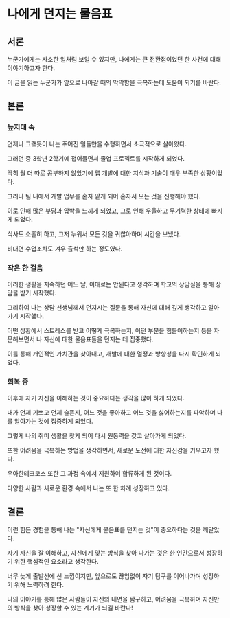 # 나에게 던지는 물음표

## 서론
누군가에게는 사소한 일처럼 보일 수 있지만, 나에게는 큰 전환점이었던 한 사건에 대해 이야기하고자 한다. 

이 글을 읽는 누군가가 앞으로 나아갈 때의 막막함을 극복하는데 도움이 되기를 바란다.


## 본론
### 늪지대 속
언제나 그랬듯이 나는 주어진 일들만을 수행하면서 소극적으로 살아왔다.

그러던 중 3학년 2학기에 접어들면서 졸업 프로젝트를 시작하게 되었다. 

딱히 뭘 더 따로 공부하지 않았기에 앱 개발에 대한 지식과 기술이 매우 부족한 상황이었다. 

그러나 팀 내에서 개발 업무를 혼자 맡게 되어 혼자서 모든 것을 진행해야 했다. 

이로 인해 많은 부담과 압박을 느끼게 되었고, 그로 인해 우울하고 무기력한 상태에 빠지게 되었다. 

식사도 소홀히 하고, 그저 누워서 모든 것을 귀찮아하며 시간을 보냈다. 

비대면 수업조차도 겨우 출석만 하는 정도였다.

### 작은 한 걸음
이러한 생활을 지속하던 어느 날, 이대로는 안된다고 생각하며 학교의 상담실을 통해 상담을 받기 시작했다. 

그리하여 나는 상담 선생님께서 던지시는 질문을 통해 자신에 대해 깊게 생각하고 알아가기 시작했다. 

어떤 상황에서 스트레스를 받고 어떻게 극복하는지, 어떤 부분을 힘들어하는지 등을 자문해보면서 나 자신에 대한 물음표들을 던지는 데 집중했다. 

이를 통해 개인적인 가치관을 찾아내고, 개발에 대한 열정과 방향성을 다시 확인하게 되었다.

### 회복 중
이후에 자기 자신을 이해하는 것이 중요하다는 생각을 많이 하게 되었다. 

내가 언제 기쁘고 언제 슬픈지, 어느 것을 좋아하고 어느 것을 싫어하는지를 파악하며 나를 알아가는 것에 집중하게 되었다. 

그렇게 나의 취미 생활을 찾게 되어 다시 원동력을 갖고 살아가게 되었다.

또한 어려움을 극복하는 방법을 생각하면서, 새로운 도전에 대한 자신감을 키우고자 했다. 

우아한테크코스 또한 그 과정 속에서 지원하여 합류하게 된 것이다.

다양한 사람과 새로운 환경 속에서 나는 또 한 차례 성장하고 있다.


## 결론
이런 힘든 경험을 통해 나는 "자신에게 물음표를 던지는 것"이 중요하다는 것을 깨달았다. 

자기 자신을 잘 이해하고, 자신에게 맞는 방식을 찾아 나가는 것은 한 인간으로서 성장하기 위한 핵심적인 요소라고 생각한다.

너무 늦게 출발선에 선 느낌이지만, 앞으로도 끊임없이 자기 탐구를 이어나가며 성장하기 위해 노력하려 한다. 

나의 이야기를 통해 많은 사람들이 자신의 내면을 탐구하고, 어려움을 극복하며 자신만의 방식을 찾아 성장할 수 있는 계기가 되길 바란다!
